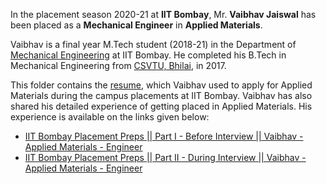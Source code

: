In the placement season 2020-21 at **IIT Bombay**, Mr. **Vaibhav Jaiswal** has been placed as a **Mechanical Engineer** in **Applied Materials**. 

Vaibhav is a final year M.Tech student (2018-21) in the Department of [Mechanical Engineering](https://www.me.iitb.ac.in/) at IIT Bombay. He completed his B.Tech in Mechanical Engineering from [CSVTU, Bhilai](https://www.csvtu.ac.in/), in 2017. 

This folder contains the [resume](Vaibhav_Jaiswal_MTech_Mech_Applied_Materials.pdf), which Vaibhav used to apply for Applied Materials during the campus placements at IIT Bombay. Vaibhav has also shared his detailed experience of getting placed in Applied Materials. His experience is available on the links given below:

* [IIT Bombay Placement Preps || Part I - Before Interview || Vaibhav - Applied Materials - Engineer](https://youtu.be/v78m1MpaqUU)
* [IIT Bombay Placement Preps || Part II - During Interview || Vaibhav - Applied Materials - Engineer]()

